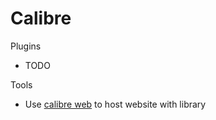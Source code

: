 # Calibre

Plugins

- TODO

Tools

- Use [calibre web](https://github.com/janeczku/calibre-web) to host website with library
